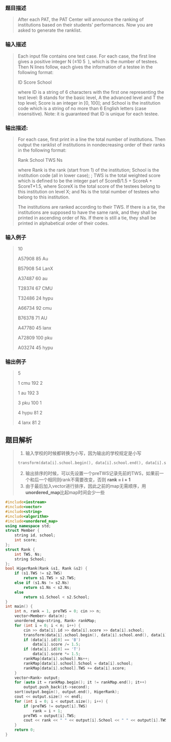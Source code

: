 ### 题目描述

> After each PAT, the PAT Center will announce the ranking of institutions based on their students' performances. Now you are asked to generate the ranklist.

### 输入描述

> Each input file contains one test case. For each case, the first line gives a positive integer N (≤10 5
​​ ), which is the number of testees. Then N lines follow, each gives the information of a testee in the following format:
>
>ID Score School
>
>where ID is a string of 6 characters with the first one representing the test level: B stands for the basic level, A the advanced level and T the top level; Score is an integer in [0, 100]; and School is the institution code which is a string of no more than 6 English letters (case insensitive). Note: it is guaranteed that ID is unique for each testee.

### 输出描述:
> For each case, first print in a line the total number of institutions. Then output the ranklist of institutions in nondecreasing order of their ranks in the following format:
>
>Rank School TWS Ns
>
>where Rank is the rank (start from 1) of the institution; School is the institution code (all in lower case); ; TWS is the total weighted score which is defined to be the integer part of ScoreB/1.5 + ScoreA + ScoreT*1.5, where ScoreX is the total score of the testees belong to this institution on level X; and Ns is the total number of testees who belong to this institution.
>
>The institutions are ranked according to their TWS. If there is a tie, the institutions are supposed to have the same rank, and they shall be printed in ascending order of Ns. If there is still a tie, they shall be printed in alphabetical order of their codes.

### 输入例子
> 10
>
>A57908 85 Au
>
>B57908 54 LanX
>
>A37487 60 au
>
>T28374 67 CMU
>
>T32486 24 hypu
>
>A66734 92 cmu
>
>B76378 71 AU
>
>A47780 45 lanx
>
>A72809 100 pku
>
>A03274 45 hypu

### 输出例子
> 5
>
>1 cmu 192 2
>
>1 au 192 3
>
>3 pku 100 1
>
>4 hypu 81 2
>
>4 lanx 81 2



## 题目解析
>1. 输入学校的时候都转换为小写，因为输出的学校规定是小写
>```C++
>transform(data[i].school.begin(), data[i].school.end(), data[i].school.begin(), ::tolower);
>```
>2. 输出排序的时候，可以先设置一个preTWS记录先前的TWS，如果前一个和后一个相同则rank不需要改变，否则 **rank = i + 1**
>3. 由于最后加入vector进行排序，因此之前的map无需顺序，用**unordered_map**比起map时间会少一些

```C++
#include<iostream>
#include<vector>
#include<string>
#include<algorithm>
#include<unordered_map>
using namespace std;
struct Member {
	string id, school;
	int score;
};
struct Rank {
	int TWS, Ns;
	string School;
};
bool HigerRank(Rank &s1, Rank &s2) {
	if (s1.TWS != s2.TWS)
		return s1.TWS > s2.TWS;
	else if (s1.Ns != s2.Ns)
		return s1.Ns < s2.Ns;
	else
		return s1.School < s2.School;
}
int main() {
	int n, rank = 1, preTWS = 0; cin >> n;
	vector<Member> data(n);
	unordered_map<string, Rank> rankMap;
	for (int i = 0; i < n; i++) {
		cin >> data[i].id >> data[i].score >> data[i].school;
		transform(data[i].school.begin(), data[i].school.end(), data[i].school.begin(), ::tolower);
		if (data[i].id[0] == 'B')
			data[i].score /= 1.5;
		if (data[i].id[0] == 'T')
			data[i].score *= 1.5;
		rankMap[data[i].school].Ns++;
		rankMap[data[i].school].School = data[i].school;
		rankMap[data[i].school].TWS += data[i].score;
	}
	vector<Rank> output;
	for (auto it = rankMap.begin(); it != rankMap.end(); it++)
		output.push_back(it->second);
	sort(output.begin(), output.end(), HigerRank);
	cout << output.size() << endl;
	for (int i = 0; i < output.size(); i++) {
		if (preTWS != output[i].TWS)
			rank = i + 1;
		preTWS = output[i].TWS;
		cout << rank << " " << output[i].School << " " << output[i].TWS << " " << output[i].Ns << endl;
	}
	return 0;
}
```